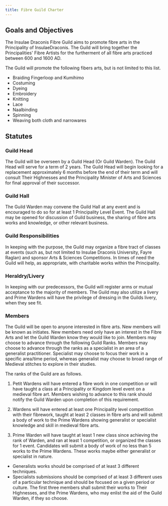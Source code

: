 ```yaml
---
title: Fibre Guild Charter
---
```


## Goals and Objectives

The Insulae Draconis Fibre Guild aims to promote fibre arts in the Principality of InsulaeDraconis. The Guild will bring together the Principalities' Fibre Artists for the furtherment of all fibre arts practiced between 600 and 1600 AD.

The Guild will promote the following fibers arts, but is not limited to this list.

- Braiding­ Fingerloop and Kumihimo
- Costuming
- Dyeing
- Embroidery
- Knitting
- Lace
- Naalbinding
- Spinning
- Weaving­ both cloth and narrowares

## Statutes

### Guild Head

The Guild will be overseen by a Guild Head (Or Guild Warden). The Guild Head will serve for a term of 2 years. The Guild Head will begin looking for a replacement approximately 6 months before the end of their term and will consult Their Highnesses and the Principality Minister of Arts and Sciences for final approval of their successor.

### Guild Hall

The Guild Warden may convene the Guild Hall at any event and is encouraged to do so for at least 1 Principality Level Event. The Guild Hall may be opened for discussion of Guild business, the sharing of fibre arts works and knowledge, or other relevant  business.

### Guild Responsibilities

In keeping with the purpose, the Guild may organize a fibre tract of classes at events (such as, but not limited to Insulae Draconis University, Fayre Raglan) and sponsor Arts & Sciences Competitions. In times of need the Guild will help, as appropriate, with charitable works within the Principality.

### Heraldry/Livery

In keeping with our predecessors, the Guild will register arms or mutual acceptance to the majority of members. The Guild may also utilize a livery and Prime Wardens will have the privilege of dressing in the Guilds livery, when they see fit.

### Members

The Guild will be open to anyone interested in fibre arts. New members will be known as initiates. New members need only have an interest in the Fibre Arts and let the Guild Warden know they would like to join. Members may choose to advance through the following Guild
Ranks. Members may choose to advance through the ranks as a specialist in an area of a generalist practitioner. Specialist may choose to focus their work in a specific area/time period, whereas generalist may choose to broad range of Medieval stitches to explore in their studies.

The ranks of the Guild are as follows.

1. Petit Wardens­ will have entered a fibre work in one competition or will have taught a class at a Principality or Kingdom level event on a medieval fibre art. Members wishing to advance to this rank should notify the Guild Warden upon completion of this requirement.

2. Wardens­ will have entered at least one Principality level competition with their fibrework, taught at least 2 classes in fibre arts and will submit a body of work to the Prime Wardens showing generalist or specialist knowledge and skill in medieval fibre arts.

3. Prime Warden­ will have taught at least 1 new class since achieving the rank of Warden, and ran at least 1 competition, or organized the classes for 1 event. Candidates will submit a body of work of no less than 5 works to the Prime Wardens. These works maybe either generalist or specialist in nature.
  - Generalists works should be comprised of at least 3 different techniques.
  - Specialists submissions should be comprised of at least 3 different uses of a particular technique and should be focused on a given period or culture. The first three members shall submit their works to Their Highnesses, and the Prime Wardens, who may enlist the aid of the Guild Warden, if they so choose.
